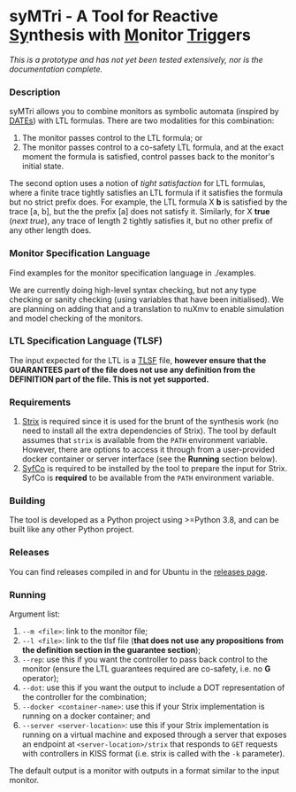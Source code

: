 # syMTri - A Tool for Reactive <ins>Sy</ins>nthesis with <ins>M</ins>onitor <ins>Tri</ins>ggers

*This is a prototype and has not yet been tested extensively, nor is the documentation complete.*

### Description

syMTri allows you to combine monitors as symbolic automata (inspired by [DATEs]()) with LTL formulas. There are two modalities for this combination: 
1. The monitor passes control to the LTL formula; or
2. The monitor passes control to a co-safety LTL formula, and at the exact moment the formula is satisfied, control passes back to the monitor's initial state.

The second option uses a notion of *tight satisfaction* for LTL formulas, where a finite trace tightly satisfies an LTL formula if it satisfies the formula but no strict prefix does. For example, the LTL formula X **b** is satisfied by the trace [a, b], but the the prefix [a] does not satisfy it. Similarly, for X **true** (*next true*), any trace of length 2 tightly satisfies it, but no other prefix of any other length does.


###  Monitor Specification Language

Find examples for the monitor specification language in ./examples. 

We are currently doing high-level syntax checking, but not any type checking or sanity checking (using variables that have been initialised). We are planning on adding that and a translation to nuXmv to enable simulation and model checking of the monitors.

###  LTL Specification Language (TLSF)

The input expected for the LTL is a [TLSF](https://arxiv.org/pdf/1604.02284.pdf) file, **however ensure that the GUARANTEES part of the file does not use any definition from the DEFINITION part of the file. This is not yet supported.**

### Requirements

1. [Strix](https://gitlab.lrz.de/i7/strix) is required since it is used for the brunt of the synthesis work (no need to install all the extra dependencies of Strix). The tool by default assumes that `strix` is available from the `PATH` environment variable. However, there are options to access it through from a user-provided docker container or server interface (see the **Running** section below). 
2. [SyfCo](https://github.com/meyerphi/syfco) is required to be installed by the tool to prepare the input for Strix. SyfCo is **required** to be available from the `PATH` environment variable.

###  Building

The tool is developed as a Python project using >=Python 3.8, and can be built like any other Python project.

###  Releases

You can find releases compiled in and for Ubuntu in the [releases page](https://github.com/dSynMa/syMTri/releases/).

###  Running
Argument list:

1. `--m <file>`: link to the monitor file;
2. `--l <file>`: link to the tlsf file (**that does not use any propositions from the definition section in the guarantee section**);
3. `--rep`: use this if you want the controller to pass back control to the monitor (ensure the LTL guarantees required are co-safety, i.e. no **G** operator);
4. `--dot`: use this if you want the output to include a DOT representation of the controller for the combination;
5. `--docker <container-name>`: use this if your Strix implementation is running on a docker container; and
6. `--server <server-location>`: use this if your Strix implementation is running on a virtual machine and exposed through a server that exposes an endpoint at `<server-location>/strix` that responds to `GET` requests with controllers in KISS format (i.e. strix is called with the `-k` parameter).

The default output is a monitor with outputs in a format similar to the input monitor.
